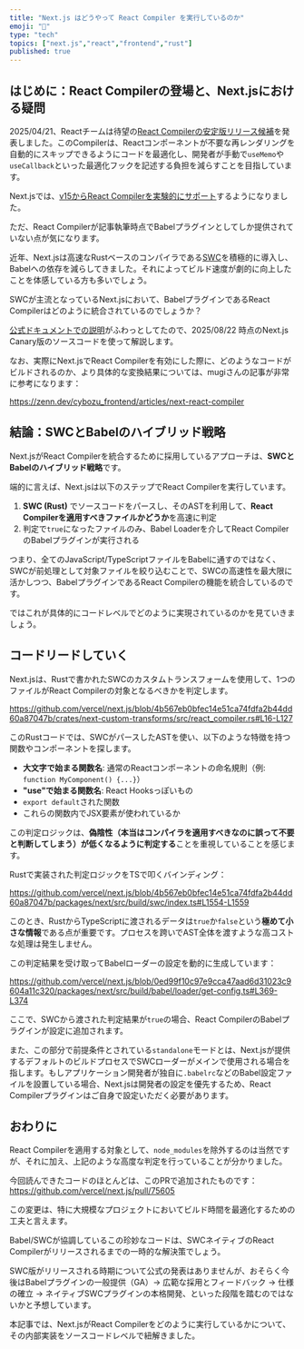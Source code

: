 ```yaml
---
title: "Next.js はどうやって React Compiler を実行しているのか"
emoji: "🤝"
type: "tech"
topics: ["next.js","react","frontend","rust"]
published: true
---
```


## はじめに：React Compilerの登場と、Next.jsにおける疑問

2025/04/21、Reactチームは待望の[React Compilerの安定版リリース候補](https://react.dev/blog/2025/04/21/react-compiler-rc)を発表しました。このCompilerは、Reactコンポーネントが不要な再レンダリングを自動的にスキップできるようにコードを最適化し、開発者が手動で`useMemo`や`useCallback`といった最適化フックを記述する負担を減らすことを目指しています。

Next.jsでは、[v15からReact Compilerを実験的にサポート](https://nextjs.org/blog/next-15-rc#react-compiler-experimental)するようになりました。

ただ、React Compilerが記事執筆時点でBabelプラグインとしてしか提供されていない点が気になります。

近年、Next.jsは高速なRustベースのコンパイラである[SWC](https://swc.rs/)を積極的に導入し、Babelへの依存を減らしてきました。それによってビルド速度が劇的に向上したことを体感している方も多いでしょう。

SWCが主流となっているNext.jsにおいて、BabelプラグインであるReact Compilerはどのように統合されているのでしょうか？

[公式ドキュメントでの説明](https://nextjs.org/docs/app/api-reference/config/next-config-js/reactCompiler)がふわっとしてたので、2025/08/22 時点のNext.js Canary版のソースコードを使って解説します。

なお、実際にNext.jsでReact Compilerを有効にした際に、どのようなコードがビルドされるのか、より具体的な変換結果については、mugiさんの記事が非常に参考になります：

https://zenn.dev/cybozu_frontend/articles/next-react-compiler

## 結論：SWCとBabelのハイブリッド戦略

Next.jsがReact Compilerを統合するために採用しているアプローチは、**SWCとBabelのハイブリッド戦略**です。

端的に言えば、Next.jsは以下のステップでReact Compilerを実行しています。

1.  **SWC (Rust)** でソースコードをパースし、そのASTを利用して、**React Compilerを適用すべきファイルかどうか**を高速に判定
2.  判定で`true`になったファイルのみ、Babel Loaderを介してReact CompilerのBabelプラグインが実行される

つまり、全てのJavaScript/TypeScriptファイルをBabelに通すのではなく、SWCが前処理として対象ファイルを絞り込むことで、SWCの高速性を最大限に活かしつつ、BabelプラグインであるReact Compilerの機能を統合しているのです。

ではこれが具体的にコードレベルでどのように実現されているのかを見ていきましょう。

## コードリードしていく

Next.jsは、Rustで書かれたSWCのカスタムトランスフォームを使用して、1つのファイルがReact Compilerの対象となるべきかを判定します。

https://github.com/vercel/next.js/blob/4b567eb0bfec14e51ca74fdfa2b44dd60a87047b/crates/next-custom-transforms/src/react_compiler.rs#L16-L127

このRustコードでは、SWCがパースしたASTを使い、以下のような特徴を持つ関数やコンポーネントを探します。

-   **大文字で始まる関数名**: 通常のReactコンポーネントの命名規則（例: `function MyComponent() {...}`）
-   **"use"で始まる関数名**: React Hooksっぽいもの
-   `export default`された関数
-   これらの関数内でJSX要素が使われているか

この判定ロジックは、**偽陰性（本当はコンパイラを適用すべきなのに誤って不要と判断してしまう）が低くなるように判定する**ことを重視していることを感じます。

Rustで実装された判定ロジックをTSで叩くバインディング：

https://github.com/vercel/next.js/blob/4b567eb0bfec14e51ca74fdfa2b44dd60a87047b/packages/next/src/build/swc/index.ts#L1554-L1559

このとき、RustからTypeScriptに渡されるデータは`true`か`false`という**極めて小さな情報**である点が重要です。プロセスを跨いでAST全体を渡すような高コストな処理は発生しません。

この判定結果を受け取ってBabelローダーの設定を動的に生成しています：

https://github.com/vercel/next.js/blob/0ed99f10c97e9cca47aad6d31023c9604a11c320/packages/next/src/build/babel/loader/get-config.ts#L369-L374

ここで、SWCから渡された判定結果が`true`の場合、React CompilerのBabelプラグインが設定に追加されます。

また、この部分で前提条件とされている`standalone`モードとは、Next.jsが提供するデフォルトのビルドプロセスでSWCローダーがメインで使用される場合を指します。もしアプリケーション開発者が独自に`.babelrc`などのBabel設定ファイルを設置している場合、Next.jsは開発者の設定を優先するため、React Compilerプラグインはご自身で設定いただく必要があります。

## おわりに

React Compilerを適用する対象として、`node_modules`を除外するのは当然ですが、それに加え、上記のような高度な判定を行っていることが分かりました。

今回読んできたコードのほとんどは、このPRで追加されたものです：https://github.com/vercel/next.js/pull/75605

この変更は、特に大規模なプロジェクトにおいてビルド時間を最適化するための工夫と言えます。

Babel/SWCが協調しているこの珍妙なコードは、SWCネイティブのReact Compilerがリリースされるまでの一時的な解決策でしょう。

SWC版がリリースされる時期について公式の発表はありませんが、おそらく今後はBabelプラグインの一般提供（GA）-> 広範な採用とフィードバック -> 仕様の確立 -> ネイティブSWCプラグインの本格開発、といった段階を踏むのではないかと予想しています。

本記事では、Next.jsがReact Compilerをどのように実行しているかについて、その内部実装をソースコードレベルで紐解きました。




